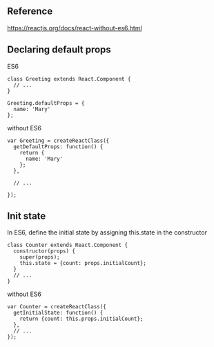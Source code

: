 ## Reference
https://reactjs.org/docs/react-without-es6.html



## Declaring default props
ES6
```
class Greeting extends React.Component {
  // ...
}

Greeting.defaultProps = {
  name: 'Mary'
};
```
without ES6
```
var Greeting = createReactClass({
  getDefaultProps: function() {
    return {
      name: 'Mary'
    };
  },

  // ...

});
```

## Init state
In ES6, define the initial state by assigning this.state in the constructor
```
class Counter extends React.Component {
  constructor(props) {
    super(props);
    this.state = {count: props.initialCount};
  }
  // ...
}
```
without ES6
```
var Counter = createReactClass({
  getInitialState: function() {
    return {count: this.props.initialCount};
  },
  // ...
});
```
